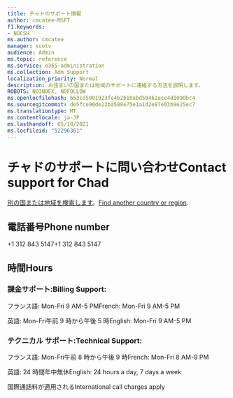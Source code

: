 ```yaml
---
title: チャドのサポート情報
author: cmcatee-MSFT
f1.keywords:
- NOCSH
ms.author: cmcatee
manager: scotv
audience: Admin
ms.topic: reference
ms.service: o365-administration
ms.collection: Adm_Support
localization_priority: Normal
description: お住まいの国または地域のサポートに連絡する方法を説明します。
ROBOTS: NOINDEX, NOFOLLOW
ms.openlocfilehash: 653cd5901923fe4b2b10abd50462acc4d1090bc4
ms.sourcegitcommit: de5fce90de22ba588e75e1a1d2e87e03b9e25ec7
ms.translationtype: MT
ms.contentlocale: ja-JP
ms.lasthandoff: 05/10/2021
ms.locfileid: "52296361"
---
```

# <a name="contact-support-for-chad"></a><span data-ttu-id="43a0d-103">チャドのサポートに問い合わせ</span><span class="sxs-lookup"><span data-stu-id="43a0d-103">Contact support for Chad</span></span>

<span data-ttu-id="43a0d-104">[別の国または地域を検索します](../../business-video/get-help-support.md)。</span><span class="sxs-lookup"><span data-stu-id="43a0d-104">[Find another country or region](../../business-video/get-help-support.md).</span></span>

## <a name="phone-number"></a><span data-ttu-id="43a0d-105">電話番号</span><span class="sxs-lookup"><span data-stu-id="43a0d-105">Phone number</span></span>
<span data-ttu-id="43a0d-106">+1 312 843 5147</span><span class="sxs-lookup"><span data-stu-id="43a0d-106">+1 312 843 5147</span></span>

## <a name="hours"></a><span data-ttu-id="43a0d-107">時間</span><span class="sxs-lookup"><span data-stu-id="43a0d-107">Hours</span></span>
### <a name="billing-support"></a><span data-ttu-id="43a0d-108">課金サポート:</span><span class="sxs-lookup"><span data-stu-id="43a0d-108">Billing Support:</span></span>

<span data-ttu-id="43a0d-109">フランス語: Mon-Fri 9 AM-5 PM</span><span class="sxs-lookup"><span data-stu-id="43a0d-109">French: Mon-Fri 9 AM-5 PM</span></span>

<span data-ttu-id="43a0d-110">英語: Mon-Fri午前 9 時から午後 5 時</span><span class="sxs-lookup"><span data-stu-id="43a0d-110">English: Mon-Fri 9 AM-5 PM</span></span>

### <a name="technical-support"></a><span data-ttu-id="43a0d-111">テクニカル サポート:</span><span class="sxs-lookup"><span data-stu-id="43a0d-111">Technical Support:</span></span>

<span data-ttu-id="43a0d-112">フランス語: Mon-Fri午前 8 時から午後 9 時</span><span class="sxs-lookup"><span data-stu-id="43a0d-112">French: Mon-Fri 8 AM-9 PM</span></span>

<span data-ttu-id="43a0d-113">英語: 24 時間年中無休</span><span class="sxs-lookup"><span data-stu-id="43a0d-113">English: 24 hours a day, 7 days a week</span></span>

<span data-ttu-id="43a0d-114">国際通話料が適用される</span><span class="sxs-lookup"><span data-stu-id="43a0d-114">International call charges apply</span></span>
